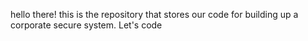 hello there! this is the repository that stores our code for building up a corporate secure system. Let's code

